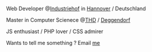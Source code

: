 Web Developer @[Industriehof](https://www.Industriehof.com/) in [Hannover](https://de.wikipedia.org/wiki/Hannover) / Deutschland

Master in Computer Scienece @[THD](https://www.th-deg.de/) / [Deggendorf](https://de.wikipedia.org/wiki/Deggendorf) 

JS enthusiast / PHP lover / CSS admirer 

Wants to tell me something ? Email [me](mailto:erfunnialy@gmail.com.com)
